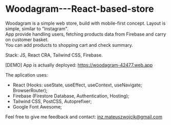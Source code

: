 # Woodagram---React-based-store

Woodagram is a simple web store, build with mobile-first concept. Layout is simple, similar to "Instagram". \
App provide handling users, fetching products data from Firebase and carry on customer basket. \
You can add products to shopping cart and check summary.

Stack: JS, React CRA, Tailwind CSS, Firebase.  

[DEMO] App is actually deployed: https://woodagram-42477.web.app 

The aplication uses: 
- React (Hooks: useState, useEffect, useContext, useNavigate; BrowserRouter); 
- Firebase (Firestore Database, Authentication, Hosting); 
- Tailwind CSS, PostCSS, Autoprefixer; 
- Google Font Awesome; 

Feel free to give me feedback and contact: inz.mateuszwojcik@gmail.com
